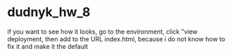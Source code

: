 # dudnyk_hw_8

if you want to see how it looks, go to the environment, click "view deployment, then add to the URL index.html, because i do not know how to fix it and make it the default  
